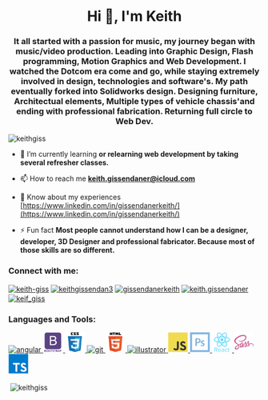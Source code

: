 <h1 align="center">Hi 👋, I'm Keith</h1>
<h3 align="center">It all started with a passion for music, my journey began with music/video production. Leading into Graphic Design, Flash programming, Motion Graphics and Web Development. I watched the Dotcom era come and go, while staying extremely involved in design, technologies and software's. My path eventually forked into Solidworks design. Designing furniture, Architectual elements, Multiple types of vehicle chassis'and ending with professional fabrication. Returning full circle to Web Dev.</h3>

<p align="left"> <img src="https://komarev.com/ghpvc/?username=keithgiss&label=Profile%20views&color=0e75b6&style=flat" alt="keithgiss" /> </p>

- 🌱 I’m currently learning **or relearning web development by taking several refresher classes.**

- 📫 How to reach me **keith.gissendaner@icloud.com**

- 📄 Know about my experiences [https://www.linkedin.com/in/gissendanerkeith/](https://www.linkedin.com/in/gissendanerkeith/)

- ⚡ Fun fact **Most people cannot understand how I can be a designer, developer, 3D Designer and professional fabricator. Because most of those skills are so different.**

<h3 align="left">Connect with me:</h3>
<p align="left">
<a href="https://codepen.io/keith-giss" target="blank"><img align="center" src="https://raw.githubusercontent.com/rahuldkjain/github-profile-readme-generator/master/src/images/icons/Social/codepen.svg" alt="keith-giss" height="30" width="40" /></a>
<a href="https://twitter.com/keithgissendan3" target="blank"><img align="center" src="https://raw.githubusercontent.com/rahuldkjain/github-profile-readme-generator/master/src/images/icons/Social/twitter.svg" alt="keithgissendan3" height="30" width="40" /></a>
<a href="https://linkedin.com/in/gissendanerkeith" target="blank"><img align="center" src="https://raw.githubusercontent.com/rahuldkjain/github-profile-readme-generator/master/src/images/icons/Social/linked-in-alt.svg" alt="gissendanerkeith" height="30" width="40" /></a>
<a href="https://fb.com/keith.gissendaner" target="blank"><img align="center" src="https://raw.githubusercontent.com/rahuldkjain/github-profile-readme-generator/master/src/images/icons/Social/facebook.svg" alt="keith.gissendaner" height="30" width="40" /></a>
<a href="https://instagram.com/keif_giss" target="blank"><img align="center" src="https://raw.githubusercontent.com/rahuldkjain/github-profile-readme-generator/master/src/images/icons/Social/instagram.svg" alt="keif_giss" height="30" width="40" /></a>
</p>

<h3 align="left">Languages and Tools:</h3>
<p align="left"> <a href="https://angular.io" target="_blank"> <img src="https://angular.io/assets/images/logos/angular/angular.svg" alt="angular" width="40" height="40"/> </a> <a href="https://getbootstrap.com" target="_blank"> <img src="https://raw.githubusercontent.com/devicons/devicon/master/icons/bootstrap/bootstrap-plain-wordmark.svg" alt="bootstrap" width="40" height="40"/> </a> <a href="https://www.w3schools.com/css/" target="_blank"> <img src="https://raw.githubusercontent.com/devicons/devicon/master/icons/css3/css3-original-wordmark.svg" alt="css3" width="40" height="40"/> </a> <a href="https://git-scm.com/" target="_blank"> <img src="https://www.vectorlogo.zone/logos/git-scm/git-scm-icon.svg" alt="git" width="40" height="40"/> </a> <a href="https://www.w3.org/html/" target="_blank"> <img src="https://raw.githubusercontent.com/devicons/devicon/master/icons/html5/html5-original-wordmark.svg" alt="html5" width="40" height="40"/> </a> <a href="https://www.adobe.com/in/products/illustrator.html" target="_blank"> <img src="https://www.vectorlogo.zone/logos/adobe_illustrator/adobe_illustrator-icon.svg" alt="illustrator" width="40" height="40"/> </a> <a href="https://developer.mozilla.org/en-US/docs/Web/JavaScript" target="_blank"> <img src="https://raw.githubusercontent.com/devicons/devicon/master/icons/javascript/javascript-original.svg" alt="javascript" width="40" height="40"/> </a> <a href="https://www.photoshop.com/en" target="_blank"> <img src="https://raw.githubusercontent.com/devicons/devicon/master/icons/photoshop/photoshop-line.svg" alt="photoshop" width="40" height="40"/> </a> <a href="https://reactjs.org/" target="_blank"> <img src="https://raw.githubusercontent.com/devicons/devicon/master/icons/react/react-original-wordmark.svg" alt="react" width="40" height="40"/> </a> <a href="https://sass-lang.com" target="_blank"> <img src="https://raw.githubusercontent.com/devicons/devicon/master/icons/sass/sass-original.svg" alt="sass" width="40" height="40"/> </a> <a href="https://www.typescriptlang.org/" target="_blank"> <img src="https://raw.githubusercontent.com/devicons/devicon/master/icons/typescript/typescript-original.svg" alt="typescript" width="40" height="40"/> </a> </p>


<p>&nbsp;<img align="center" src="https://github-readme-stats.vercel.app/api?username=keithgiss&show_icons=true&locale=en" alt="keithgiss" /></p>

